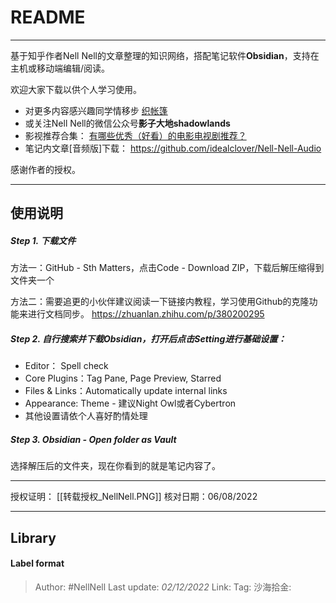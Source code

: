 # README

---

基于知乎作者Nell Nell的文章整理的知识网络，搭配笔记软件**Obsidian**，支持在主机或移动端编辑/阅读。

欢迎大家下载以供个人学习使用。

- 对更多内容感兴趣同学情移步 [织帐篷](https://www.zhihu.com/collection/313814574) 
- 或关注Nell Nell的微信公众号**影子大地shadowlands**
- 影视推荐合集： [有哪些优秀（好看）的电影电视剧推荐？](https://www.zhihu.com/question/343096396/answer/2625826293)
- 笔记内文章[音频版]下载： https://github.com/idealclover/Nell-Nell-Audio

感谢作者的授权。

---

## 使用说明

##### Step 1. 下载文件

方法一：GitHub - Sth Matters，点击Code - Download ZIP，下载后解压缩得到文件夹一个

方法二：需要追更的小伙伴建议阅读一下链接内教程，学习使用Github的克隆功能来进行文档同步。
https://zhuanlan.zhihu.com/p/380200295


##### Step 2. 自行搜索并下载Obsidian，打开后点击Setting进行基础设置：
 - Editor： Spell check
 - Core Plugins：Tag Pane, Page Preview, Starred
 - Files & Links：Automatically update internal links
 - Appearance: Theme - 建议Night Owl或者Cybertron
 - 其他设置请依个人喜好酌情处理

##### Step 3. Obsidian - Open folder as Vault 
选择解压后的文件夹，现在你看到的就是笔记内容了。

---

授权证明：
[[转载授权_NellNell.PNG]]
核对日期：06/08/2022


---

## Library

#### Label format

> Author: #NellNell
> Last update: *02/12/2022*
> Link:
> Tag:
> 沙海拾金:

